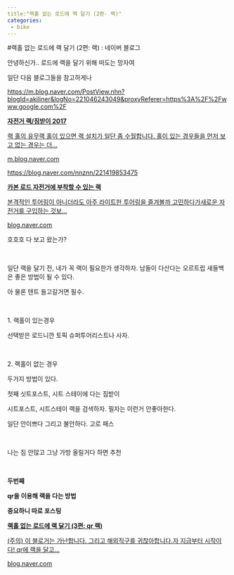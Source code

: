 ```yaml
---
title:"랙홀 없는 로드에 랙 달기 (2편- 랙)"
categories:
 - bike
---
```

#랙홀 없는 로드에 랙 달기 (2편: 랙) : 네이버 블로그
<div class="wrap_rabbit pcol2 _param(1) _postViewArea221544259102" id="post-view221544259102">
<!-- Rabbit HTML --><div class="se-viewer se-theme-default" lang="ko-KR">
<!-- SE_DOC_HEADER_END -->
<div class="se-main-container">
<div class="se-component se-text se-l-default" id="SE-b7a1431c-9e70-49aa-8ac1-1c77f4b44c06">
<div class="se-component-content">
<div class="se-section se-section-text se-l-default">
<div class="se-module se-module-text"><!-- SE-TEXT { --><p class="se-text-paragraph se-text-paragraph-align-" id="SE-bc07121f-fc85-4db6-be0b-bd7b4c2d9233" style=""><span class="se-fs- se-ff-" id="SE-d7bb2ecf-eaa9-4429-9ab0-08866dfdff80" style="">안녕하신가.. 로드에 랙을 달기 위해 떠도는 망자여</span></p><!-- } SE-TEXT --><!-- SE-TEXT { --><p class="se-text-paragraph se-text-paragraph-align-" id="SE-3e0d7afc-235b-4764-8e60-d053f8d80d48" style=""><span class="se-fs- se-ff-" id="SE-692b363c-1565-4bf9-94dd-ef2496a7de7f" style="">일단 다음 블로그들을 참고하게나</span></p><!-- } SE-TEXT --><!-- SE-TEXT { --><p class="se-text-paragraph se-text-paragraph-align-" id="SE-0c47e714-4bec-46a7-a628-11742a839a8f" style=""><span class="se-fs- se-ff-" id="SE-cdc7e0c4-f9fa-468f-b122-4721f0528d63" style=""><a class="se-link" href="https://m.blog.naver.com/PostView.nhn?blogId=akiliner&amp;logNo=221046243049&amp;proxyReferer=https%3A%2F%2Fwww.google.com%2F" target="_blank">https://m.blog.naver.com/PostView.nhn?blogId=akiliner&amp;logNo=221046243049&amp;proxyReferer=https%3A%2F%2Fwww.google.com%2F</a></span></p><!-- } SE-TEXT --></div>
</div>
</div>
</div> <div class="se-component se-oglink se-l-large_image" id="SE-e58e6987-e130-4805-a8c6-21a51c2ae614">
<div class="se-component-content">
<div class="se-section se-section-oglink se-l-large_image se-section-align-">
<div class="se-module se-module-oglink">
<a class="se-oglink-thumbnail" href="https://m.blog.naver.com/PostView.nhn?blogId=akiliner&amp;logNo=221046243049&amp;proxyReferer=https%3A%2F%2Fwww.google.com%2F" target="_blank">
<img alt="" class="se-oglink-thumbnail-resource" src="https://dthumb-phinf.pstatic.net/?src=%22https%3A%2F%2Fblogthumb.pstatic.net%2FMjAxNzA3MjJfMTI0%2FMDAxNTAwNjg4NDk3MDI5._R2NxbuOwnwXJRKz3A0QB6lMjOjS1yC5tGsxQ6zfLGgg.ge5sgpLNhfvSTegU75d7pNIU2jTM9MUTOd0Jb3kKYN4g.JPEG.akiliner%2FIMG_8595.jpg%3Ftype%3Dw2%22&amp;type=ff500_300">
</img></a>
<a class="se-oglink-info" href="https://m.blog.naver.com/PostView.nhn?blogId=akiliner&amp;logNo=221046243049&amp;proxyReferer=https%3A%2F%2Fwww.google.com%2F" target="_blank">
<div class="se-oglink-info-container">
<strong class="se-oglink-title">자전거 랙/짐받이 2017</strong>
<p class="se-oglink-summary">랙 홀의 유무랙 홀이 있으면 랙 설치가 일단 좀 수월합니다. 홀이 있는 경우들을 먼저 보고 없는 경우는 더...</p>
<p class="se-oglink-url">m.blog.naver.com</p>
</div>
</a>
</div>
</div>
</div>
<script class="__se_module_data" data-module='{"type":"v2_oglink", "id" :"SE-e58e6987-e130-4805-a8c6-21a51c2ae614", "data" : {"link" : "https://m.blog.naver.com/PostView.nhn?blogId=akiliner&amp;logNo=221046243049&amp;proxyReferer=https%3A%2F%2Fwww.google.com%2F", "isVideo" : "false", "thumbnail" : "https://dthumb-phinf.pstatic.net/?src=%22https%3A%2F%2Fblogthumb.pstatic.net%2FMjAxNzA3MjJfMTI0%2FMDAxNTAwNjg4NDk3MDI5._R2NxbuOwnwXJRKz3A0QB6lMjOjS1yC5tGsxQ6zfLGgg.ge5sgpLNhfvSTegU75d7pNIU2jTM9MUTOd0Jb3kKYN4g.JPEG.akiliner%2FIMG_8595.jpg%3Ftype%3Dw2%22&amp;type=ff500_300"}}' type="text/data"></script>
</div> <div class="se-component se-text se-l-default" id="SE-926d997f-ffab-4dbe-8cd3-d53c82f7a51c">
<div class="se-component-content">
<div class="se-section se-section-text se-l-default">
<div class="se-module se-module-text"><!-- SE-TEXT { --><p class="se-text-paragraph se-text-paragraph-align-" id="SE-29eee089-4d8e-4094-8f6c-52204d6972f7" style=""><span class="se-fs- se-ff-" id="SE-66e08f0e-efc3-452f-a89d-26f9f1dad700" style=""><a class="se-link" href="https://blog.naver.com/nnznn/221419853475" target="_blank">https://blog.naver.com/nnznn/221419853475</a></span></p><!-- } SE-TEXT --></div>
</div>
</div>
</div> <div class="se-component se-oglink se-l-large_image" id="SE-91d67b48-2d3c-4970-95e0-54b79e0a0d9b">
<div class="se-component-content">
<div class="se-section se-section-oglink se-l-large_image se-section-align-">
<div class="se-module se-module-oglink">
<a class="se-oglink-thumbnail" href="https://blog.naver.com/nnznn/221419853475" target="_blank">
<img alt="" class="se-oglink-thumbnail-resource" src="https://dthumb-phinf.pstatic.net/?src=%22https%3A%2F%2Fblogthumb.pstatic.net%2FMjAxODEyMTVfMjk0%2FMDAxNTQ0ODU4Mzk4ODQ1.WlAoz086r28DjCosdVI9YYsakVvM2Pmecn8Dm5EXFp8g.NMzwPCwmQ1I6W491irANCBIAeqqHvC0b6_15FdOqCmEg.JPEG.nnznn%2F41E9G0CE%252BOL.jpg%3Ftype%3Dw2%22&amp;type=ff500_300">
</img></a>
<a class="se-oglink-info" href="https://blog.naver.com/nnznn/221419853475" target="_blank">
<div class="se-oglink-info-container">
<strong class="se-oglink-title">카본 로드 자전거에 부착할 수 있는 랙</strong>
<p class="se-oglink-summary">본격적인 투어링이 아니더라도 아주 라이트한 투어링을 즐겨볼까 고민하다가새로운 자전거를 구입하는 것보...</p>
<p class="se-oglink-url">blog.naver.com</p>
</div>
</a>
</div>
</div>
</div>
<script class="__se_module_data" data-module='{"type":"v2_oglink", "id" :"SE-91d67b48-2d3c-4970-95e0-54b79e0a0d9b", "data" : {"link" : "https://blog.naver.com/nnznn/221419853475", "isVideo" : "false", "thumbnail" : "https://dthumb-phinf.pstatic.net/?src=%22https%3A%2F%2Fblogthumb.pstatic.net%2FMjAxODEyMTVfMjk0%2FMDAxNTQ0ODU4Mzk4ODQ1.WlAoz086r28DjCosdVI9YYsakVvM2Pmecn8Dm5EXFp8g.NMzwPCwmQ1I6W491irANCBIAeqqHvC0b6_15FdOqCmEg.JPEG.nnznn%2F41E9G0CE%252BOL.jpg%3Ftype%3Dw2%22&amp;type=ff500_300"}}' type="text/data"></script>
</div> <div class="se-component se-text se-l-default" id="SE-3a92c78a-3bb7-4312-81c0-4e154aa709e7">
<div class="se-component-content">
<div class="se-section se-section-text se-l-default">
<div class="se-module se-module-text"><!-- SE-TEXT { --><p class="se-text-paragraph se-text-paragraph-align-" id="SE-88bbea56-6c05-4ae2-a2c4-2147b8624384" style=""><span class="se-fs- se-ff-" id="SE-ae0f4b95-b359-4856-8120-b2a170026da8" style="">호호호 다 보고 왔는가?</span></p><!-- } SE-TEXT --><!-- SE-TEXT { --><p class="se-text-paragraph se-text-paragraph-align-" id="SE-183a9dc6-4f7e-47bb-8f50-73106d454f9e" style=""><span class="se-fs- se-ff-" id="SE-fbd6c9ee-81ff-4719-8ea4-c8fb5d5eba7d" style="">​</span></p><!-- } SE-TEXT --><!-- SE-TEXT { --><p class="se-text-paragraph se-text-paragraph-align-" id="SE-91bf6e2b-7fec-4998-a0a5-c2948b03be72" style=""><span class="se-fs- se-ff-" id="SE-4a3f42bb-d415-4388-9015-dafb293c2786" style="">일단 랙을 달기 전, 내가 꼭 랙이 필요한가 생각하자. 남들이 다산다는 오르트립 새들백은 좋은 방법이 될 수 있다.</span></p><!-- } SE-TEXT --><!-- SE-TEXT { --><p class="se-text-paragraph se-text-paragraph-align-" id="SE-1fc80b88-46b0-4619-be9d-1d05f901afe7" style=""><span class="se-fs- se-ff-" id="SE-339df0cb-d834-4b48-aaae-bee90dd96074" style="">아 물론 텐트 들고갈거면 필수.</span></p><!-- } SE-TEXT --><!-- SE-TEXT { --><p class="se-text-paragraph se-text-paragraph-align-" id="SE-ebb43684-ec20-46ff-99dd-c5b145eb6020" style=""><span class="se-fs- se-ff-" id="SE-98aa58c8-41fa-443e-b0fe-9356a2cbc913" style="">​</span></p><!-- } SE-TEXT --><!-- SE-TEXT { --><p class="se-text-paragraph se-text-paragraph-align-" id="SE-60e5095c-100f-4a54-b80d-a31e4a38f54d" style=""><span class="se-fs- se-ff-" id="SE-1cc14ac5-63cd-4780-8162-015036037e09" style="">1. 랙홀이 있는경우</span></p><!-- } SE-TEXT --><!-- SE-TEXT { --><p class="se-text-paragraph se-text-paragraph-align-" id="SE-193aa7be-e6b8-480a-bdca-262b185aebf4" style=""><span class="se-fs- se-ff-" id="SE-0e1222fc-a79e-4c1d-a2a6-28f0adf8ac61" style="">선택받은 로드니깐 토픽 슈퍼투어리스트나 사자.</span></p><!-- } SE-TEXT --><!-- SE-TEXT { --><p class="se-text-paragraph se-text-paragraph-align-" id="SE-a1a1a8e0-4758-4423-807c-1f55e441a51d" style=""><span class="se-fs- se-ff-" id="SE-22054ba5-4df6-4145-b12c-f6ed71212271" style="">​</span></p><!-- } SE-TEXT --><!-- SE-TEXT { --><p class="se-text-paragraph se-text-paragraph-align-" id="SE-e3a86303-4270-4fd7-bca3-8f8733d20714" style=""><span class="se-fs- se-ff-" id="SE-fe175e0c-1cd3-4330-8124-d050f21df594" style="">2. 랙홀이 없는 경우</span></p><!-- } SE-TEXT --><!-- SE-TEXT { --><p class="se-text-paragraph se-text-paragraph-align-" id="SE-4c4b7cf0-b0d9-475f-b07c-a7a620601cd1" style=""><span class="se-fs- se-ff-" id="SE-6ace8c8c-6d95-4d73-b5a3-2ef2047d4f73" style="">두가지 방법이 있다.</span></p><!-- } SE-TEXT --><!-- SE-TEXT { --><p class="se-text-paragraph se-text-paragraph-align-" id="SE-ee46fd85-b7d4-4179-92f8-e9f221f8ded4" style=""><span class="se-fs- se-ff-" id="SE-24aa72f1-82f5-4dd9-8721-4a7ab498e358" style="">첫째 싯트포스트, 시트 스테이에 다는 짐받이</span></p><!-- } SE-TEXT --><!-- SE-TEXT { --><p class="se-text-paragraph se-text-paragraph-align-" id="SE-d0b46bb7-6cd1-4c2e-8106-f11691cef4c9" style=""><span class="se-fs- se-ff-" id="SE-9f6d4685-4df6-4433-b02d-235014acff93" style="">시트포스트, 시트스테이 랙을 검색하자. 필자는 이런거 안좋아한다.</span></p><!-- } SE-TEXT --><!-- SE-TEXT { --><p class="se-text-paragraph se-text-paragraph-align-" id="SE-2f7c8b41-7d63-4fb4-8017-af0b95453ebe" style=""><span class="se-fs- se-ff-" id="SE-2e451980-aa5f-4245-9fb0-1af186e977e9" style="">일단 안이쁘다 그리고 불안하다. 고로 패스</span></p><!-- } SE-TEXT --><!-- SE-TEXT { --><p class="se-text-paragraph se-text-paragraph-align-" id="SE-f55bc47d-b012-4e36-bec2-ae9dde5bff87" style=""><span class="se-fs- se-ff-" id="SE-905880c7-a302-4477-94f0-1fe4286024be" style="">​</span></p><!-- } SE-TEXT --><!-- SE-TEXT { --><p class="se-text-paragraph se-text-paragraph-align-" id="SE-00170469-d04e-4a10-a946-d496940fd70a" style=""><span class="se-fs- se-ff-" id="SE-283fe86e-8a56-4b59-a8a1-273820825e78" style="">나는 짐 안많고 그냥 가방 올릴거다 하면 추천</span></p><!-- } SE-TEXT --><!-- SE-TEXT { --><p class="se-text-paragraph se-text-paragraph-align-" id="SE-39057e7e-ebc6-4eb4-8794-47459f49c8a1" style=""><span class="se-fs- se-ff-" id="SE-a7ab0a6c-d680-43cb-83bd-845c6d17ba8f" style="">​</span></p><!-- } SE-TEXT --><!-- SE-TEXT { --><p class="se-text-paragraph se-text-paragraph-align-" id="SE-056264b3-4ff1-4369-914e-98046daddca4" style=""><span class="se-fs-fs24 se-ff-" id="SE-b38abcd4-993e-428f-b586-946bf6d733c4" style=""><b>두번째</b></span></p><!-- } SE-TEXT --><!-- SE-TEXT { --><p class="se-text-paragraph se-text-paragraph-align-" id="SE-9207dd02-97de-4289-beaf-2232f533bfdf" style=""><span class="se-fs-fs24 se-ff-" id="SE-a55ebf61-e6b5-474b-9003-ba00b1d61cf7" style=""><b>qr을 이용해 랙을 다는 방법 </b></span></p><!-- } SE-TEXT --><!-- SE-TEXT { --><p class="se-text-paragraph se-text-paragraph-align-" id="SE-cc8eb659-e115-4907-898f-f984b3c32e23" style=""><span class="se-fs-fs24 se-ff-" id="SE-a2973a73-dd13-4c6f-91e3-4fb345bb6b1a" style=""><b>중요하니 따로 포스팅</b></span></p><!-- } SE-TEXT --></div>
</div>
</div>
</div> <div class="se-component se-oglink se-l-large_image" id="SE-39f39dc3-77a0-42fa-ace3-308f0e276a77">
<div class="se-component-content">
<div class="se-section se-section-oglink se-l-large_image se-section-align-">
<div class="se-module se-module-oglink">
<a class="se-oglink-thumbnail" href="https://blog.naver.com/dls32208/221544282403" target="_blank">
<img alt="" class="se-oglink-thumbnail-resource" src="https://dthumb-phinf.pstatic.net/?src=%22https%3A%2F%2Fblogthumb.pstatic.net%2FMjAxOTA1MjNfMjA4%2FMDAxNTU4NTM3OTYxMTY3._bbsepAqiLEiSwNV_NL0s_NmJPLi1aihdGmGnlS5FKsg.wgV0miWkSrK6N5s90dtp1GzVAK6WHGzA_dIyrp7yAmgg.PNG.dls32208%2Fimage.png%3Ftype%3Dw2%22&amp;type=ff500_300">
</img></a>
<a class="se-oglink-info" href="https://blog.naver.com/dls32208/221544282403" target="_blank">
<div class="se-oglink-info-container">
<strong class="se-oglink-title">랙홀 없는 로드에 랙 달기 (3편: qr 랙)</strong>
<p class="se-oglink-summary">(주의) 이 블로거는 가난합니다. 그리고 해외직구를 귀찮아합니다.​자 지금부터 시작이다! qr에 랙을 달고...</p>
<p class="se-oglink-url">blog.naver.com</p>
</div>
</a>
</div>
</div>
</div>
<script class="__se_module_data" data-module='{"type":"v2_oglink", "id" :"SE-39f39dc3-77a0-42fa-ace3-308f0e276a77", "data" : {"link" : "https://blog.naver.com/dls32208/221544282403", "isVideo" : "false", "thumbnail" : "https://dthumb-phinf.pstatic.net/?src=%22https%3A%2F%2Fblogthumb.pstatic.net%2FMjAxOTA1MjNfMjA4%2FMDAxNTU4NTM3OTYxMTY3._bbsepAqiLEiSwNV_NL0s_NmJPLi1aihdGmGnlS5FKsg.wgV0miWkSrK6N5s90dtp1GzVAK6WHGzA_dIyrp7yAmgg.PNG.dls32208%2Fimage.png%3Ftype%3Dw2%22&amp;type=ff500_300"}}' type="text/data"></script>
</div> <div class="se-component se-text se-l-default" id="SE-f96944d9-5f70-4c8a-8665-8271c34b0476">
<div class="se-component-content">
<div class="se-section se-section-text se-l-default">
<div class="se-module se-module-text"><!-- SE-TEXT { --><p class="se-text-paragraph se-text-paragraph-align-" id="SE-63582f0b-bad3-49b7-b862-8b394a2e8bfc" style=""><span class="se-fs- se-ff-" id="SE-8a25d59b-eb9b-49ae-9468-efd27e40e8e3" style="">​</span></p><!-- } SE-TEXT --></div>
</div>
</div>
</div> </div>
</div>
</div>